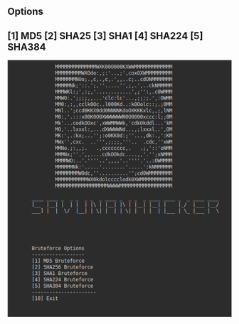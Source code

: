  Options
---------
[1] MD5 
[2] SHA25
[3] SHA1
[4] SHA224
[5] SHA384
----------
![alt text](image.png)
